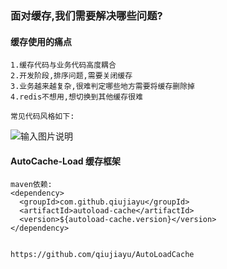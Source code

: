 ### 面对缓存,我们需要解决哪些问题?

#### 缓存使用的痛点
```
1.缓存代码与业务代码高度耦合
2.开发阶段,排序问题,需要关闭缓存
3.业务越来越复杂,很难判定哪些地方需要将缓存删除掉
4.redis不想用,想切换到其他缓存很难

常见代码风格如下:
```
![输入图片说明](https://github.com/qccr-twl2123/springcloud/blob/master/images/cache.jpg "在这里输入图片标题")


#### AutoCache-Load 缓存框架

```
maven依赖:
<dependency>
  <groupId>com.github.qiujiayu</groupId>
  <artifactId>autoload-cache</artifactId>
  <version>${autoload-cache.version}</version>
</dependency>
```


```

https://github.com/qiujiayu/AutoLoadCache

```